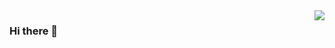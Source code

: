 
<img align="right" src="https://github-readme-stats.vercel.app/api?username=easmountyxz&show_icons=true&icon_color=CE1D2D&text_color=718096&bg_color=ffffff&hide_title=true" />


### Hi there 👋

<!--
**eastmountyxz/eastmountyxz** is a ✨ _special_ ✨ repository because its `README.md` (this file) appears on your GitHub profile.

Here are some ideas to get you started:

- 🔭 I’m currently working on ...
- 🌱 I’m currently learning 
- 👯 I’m looking to collaborate on ...
- 🤔 I’m looking for help with ...
- 💬 Ask me about ...
- 📫 How to reach me: ...
- 😄 Pronouns: ...
- ⚡ Fun fact: ...
-->
